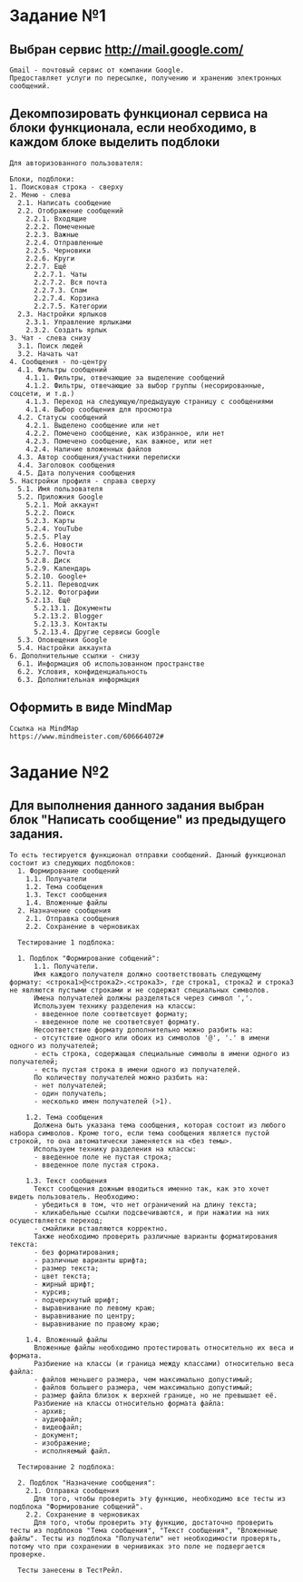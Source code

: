 # Задание №1
## Выбран сервис http://mail.google.com/

    Gmail - почтовый сервис от компании Google. 
    Предоставляет услуги по пересылке, получению и хранению электронных сообщений.
    
## Декомпозировать функционал сервиса на блоки функционала, если необходимо, в каждом блоке выделить подблоки 

    Для авторизованного пользователя:

    Блоки, подблоки:
    1. Поисковая строка - сверху
    2. Меню - слева
      2.1. Написать сообщение
      2.2. Отображение сообщений
        2.2.1. Входящие
        2.2.2. Помеченные
        2.2.3. Важные
        2.2.4. Отправленные
        2.2.5. Черновики
        2.2.6. Круги
        2.2.7. Ещё
          2.2.7.1. Чаты
          2.2.7.2. Вся почта
          2.2.7.3. Спам
          2.2.7.4. Корзина
          2.2.7.5. Категории
      2.3. Настройки ярлыков
        2.3.1. Управление ярлыками
        2.3.2. Создать ярлык
    3. Чат - слева снизу
      3.1. Поиск людей
      3.2. Начать чат
    4. Сообщения - по-центру
      4.1. Фильтры сообщений
        4.1.1. Фильтры, отвечающие за выделение сообщений
        4.1.2. Фильтры, отвечающие за выбор группы (несорированные, соцсети, и т.д.)
        4.1.3. Переход на следующую/предыдущую страницу с сообщениями
        4.1.4. Выбор сообщения для просмотра
      4.2. Статусы сообщений
        4.2.1. Выделено сообщение или нет
        4.2.2. Помечено сообщение, как избранное, или нет
        4.2.3. Помечено сообщение, как важное, или нет
        4.2.4. Наличие вложенных файлов
      4.3. Автор сообщения/участники переписки
      4.4. Заголовок сообщения
      4.5. Дата получения сообщения
    5. Настройки профиля - справа сверху
      5.1. Имя пользователя
      5.2. Приложния Google
        5.2.1. Мой аккаунт
        5.2.2. Поиск
        5.2.3. Карты
        5.2.4. YouTube
        5.2.5. Play
        5.2.6. Новости
        5.2.7. Почта
        5.2.8. Диск
        5.2.9. Календарь
        5.2.10. Google+
        5.2.11. Переводчик
        5.2.12. Фотографии
        5.2.13. Ещё
          5.2.13.1. Документы
          5.2.13.2. Blogger
          5.2.13.3. Контакты
          5.2.13.4. Другие сервисы Google
      5.3. Оповещения Google
      5.4. Настройки аккаунта
    6. Дополнительные ссылки - снизу
      6.1. Информация об использованном пространстве
      6.2. Условия, конфиденциальность
      6.3. Дополнительная информация

## Оформить в виде MindMap

    Ссылка на MindMap
    https://www.mindmeister.com/606664072#

# Задание №2
## Для выполнения данного задания выбран блок "Написать сообщение" из предыдущего задания.

    То есть тестируется функционал отправки сообщений. Данный функционал состоит из следующих подблоков:
      1. Формирование сообщений
        1.1. Получатели
        1.2. Тема сообщения
        1.3. Текст сообщения
        1.4. Вложенные файлы
      2. Назначение сообщения
        2.1. Отправка сообщения
        2.2. Сохранение в черновиках
        
      Тестирование 1 подблока:
      
      1. Подблок "Формирование собщений":
          1.1. Получатели. 
          Имя каждого получателя должно соответствовать следующему формату: <строка1>@<строка2>.<строка3>, где строка1, строка2 и строка3 не являются пустыми строками и не содержат специальных символов.
          Имена получателей должны разделяться через символ ','.
          Используем технику разделения на классы: 
          - введенное поле соответсвует формату;
          - введенное поле не соответсвует формату.
          Несоответствие формату дополнительно можно разбить на: 
          - отсутствие одного или обоих из символов '@', '.' в имени одного из получателей;
          - есть строка, содержащая специальные символы в имени одного из получателей;
          - есть пустая строка в имени одного из получателей.
          По количеству получателей можно разбить на:
          - нет получателей;
          - один получатель;
          - несколько имен получателей (>1).
          
        1.2. Тема сообщения
          Должена быть указана тема сообщения, которая состоит из любого набора символов. Кроме того, если тема сообщения является пустой строкой, то она автоматически заменяется на <без темы>.
          Используем технику разделения на классы: 
          - введенное поле не пустая строка;
          - введенное поле пустая строка.
          
        1.3. Текст сообщения
          Текст сообщения дожным вводиться именно так, как это хочет видеть пользователь. Необходимо:
          - убедиться в том, что нет ограничений на длину текста; 
          - кликабельные ссылки подсвечиваются, и при нажатии на них осуществляется переход;
          - смайлики вставляются корректно.
          Также необходимо проверить различные варианты форматирования текста:
          - без форматирования;
          - различные варианты шрифта;
          - размер текста;
          - цвет текста;
          - жирный шрифт;
          - курсив;
          - подчеркнутый шрифт;
          - выравнивание по левому краю;
          - выравнивание по центру;
          - выравнивание по правому краю;
          
        1.4. Вложенный файлы
          Вложенные файлы необходимо протестировать относительно их веса и формата. 
          Разбиение на классы (и граница между классами) относительно веса файла:
          - файлов меньшего размера, чем максимально допустимый;
          - файлов большего размера, чем максимально допустимый;
          - размер файла близок к верхней границе, но не превышает её.
          Разбиение на классы относительно формата файла:
          - архив;
          - аудиофайл;
          - видеофайл;
          - документ;
          - изображение;
          - исполняемый файл.
          
      Тестирование 2 подблока:
      
      2. Подблок "Назначение сообщения":
        2.1. Отправка сообщения
          Для того, чтобы проверить эту функцию, необходимо все тесты из подблока "Формирование собщений".
        2.2. Сохранение в черновиках
          Для того, чтобы проверить эту функцию, достаточно проверить тесты из подблоков "Тема сообщения", "Текст сообщения", "Вложенные файлы". Тесты из подблока "Получатели" нет необходимости проверять, потому что при сохранении в чернивиках это поле не подвергается проверке.
      
      Тесты занесены в ТестРейл.

